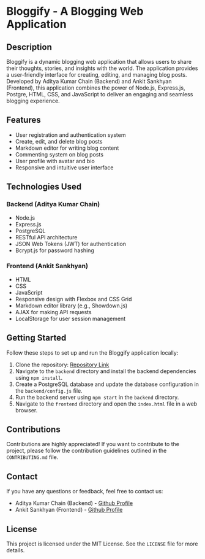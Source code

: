 # Bloggify - A Blogging Web Application

## Description

Bloggify is a dynamic blogging web application that allows users to share their thoughts, stories, and insights with the world. The application provides a user-friendly interface for creating, editing, and managing blog posts. Developed by Aditya Kumar Chain (Backend) and Ankit Sankhyan (Frontend), this application combines the power of Node.js, Express.js, Postgre, HTML, CSS, and JavaScript to deliver an engaging and seamless blogging experience.

## Features

- User registration and authentication system
- Create, edit, and delete blog posts
- Markdown editor for writing blog content
- Commenting system on blog posts
- User profile with avatar and bio
- Responsive and intuitive user interface

## Technologies Used

### Backend (Aditya Kumar Chain)

- Node.js
- Express.js
- PostgreSQL
- RESTful API architecture
- JSON Web Tokens (JWT) for authentication
- Bcrypt.js for password hashing

### Frontend (Ankit Sankhyan)

- HTML
- CSS
- JavaScript
- Responsive design with Flexbox and CSS Grid
- Markdown editor library (e.g., Showdown.js)
- AJAX for making API requests
- LocalStorage for user session management

## Getting Started

Follow these steps to set up and run the Bloggify application locally:

1. Clone the repository: [Repository Link](https://github.com/akj2409/bloggify_frontend)
2. Navigate to the `backend` directory and install the backend dependencies using `npm install`.
3. Create a PostgreSQL database and update the database configuration in the `backend/config.js` file.
4. Run the backend server using `npm start` in the `backend` directory.
5. Navigate to the `frontend` directory and open the `index.html` file in a web browser.

## Contributions

Contributions are highly appreciated! If you want to contribute to the project, please follow the contribution guidelines outlined in the `CONTRIBUTING.md` file.

## Contact

If you have any questions or feedback, feel free to contact us:

- Aditya Kumar Chain (Backend) - [Github Profile](https://github.com/akj2409)
- Ankit Sankhyan (Frontend) - [Github Profile](https://github.com/ankitsankhyan)

## License

This project is licensed under the MIT License. See the `LICENSE` file for more details.
